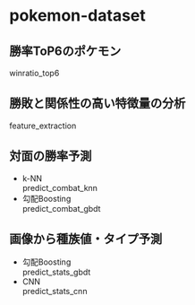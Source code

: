 # pokemon-dataset
## 勝率ToP6のポケモン  
  winratio_top6

## 勝敗と関係性の高い特徴量の分析 
feature_extraction

## 対面の勝率予測
* k-NN  
predict_combat_knn
* 勾配Boosting  
predict_combat_gbdt

## 画像から種族値・タイプ予測
* 勾配Boosting  
predict_stats_gbdt  
* CNN  
predict_stats_cnn
